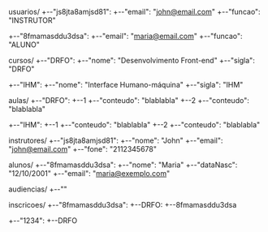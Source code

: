 usuarios/
  +--"js8jta8amjsd81":
    +--"email": "john@email.com"
    +--"funcao": "INSTRUTOR"
    
  +--"8fmamasddu3dsa":
    +--"email": "maria@email.com"
    +--"funcao": "ALUNO"

cursos/
  +--"DRFO":
    +--"nome": "Desenvolvimento Front-end"
    +--"sigla": "DRFO"
  
  +--"IHM":
    +--"nome": "Interface Humano-máquina"
    +--"sigla": "IHM"

aulas/
  +--"DRFO":
    +--1
      +--"conteudo": "blablabla"
    +--2
      +--"conteudo": "blablabla"

  +--"IHM":
    +--1
      +--"conteudo": "blablabla"
    +--2
      +--"conteudo": "blablabla"

instrutores/
  +--"js8jta8amjsd81":
    +--"nome": "John"
    +--"email": "john@email.com"
    +--"fone": "2112345678"

alunos/
  +--"8fmamasddu3dsa":
    +--"nome": "Maria"
    +--"dataNasc": "12/10/2001"
    +--"email": "maria@exemplo.com"
    
audiencias/
  +--""
  
inscricoes/
  +--"8fmamasddu3dsa":
    +--DRFO:
      +--8fmamasddu3dsa
      
  +--"1234":
    +--DRFO